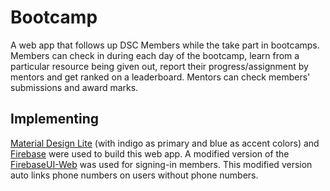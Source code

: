 # Bootcamp

A web app that follows up DSC Members while the take part in bootcamps. Members can check in during each day of the bootcamp, learn from a particular resource being given out, report their progress/assignment by mentors and get ranked on a leaderboard. Mentors can check members' submissions and award marks.

## Implementing
[Material Design Lite](https://getmdl.io) (with indigo as primary and blue as accent colors) and [Firebase](https://firebase.google.com) were used to build this web app. A modified version of the [FirebaseUI-Web](https://github.com/firebase/firebaseui-web) was used for signing-in members. This modified version auto links phone numbers on users without phone numbers.